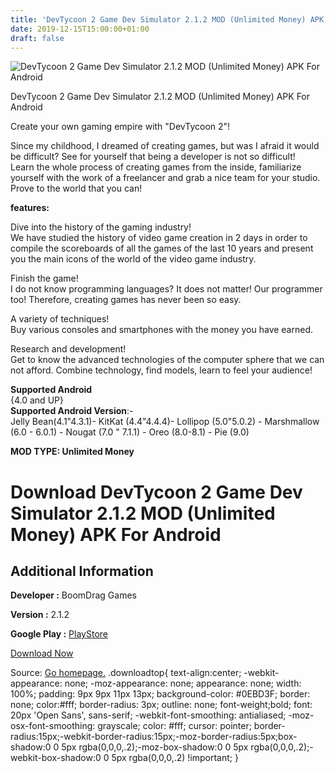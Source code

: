 ```yaml
---
title: 'DevTycoon 2 Game Dev Simulator 2.1.2 MOD (Unlimited Money) APK For Android'
date: 2019-12-15T15:00:00+01:00
draft: false
---
```


![DevTycoon 2 Game Dev Simulator 2.1.2 MOD (Unlimited Money) APK For Android](https://i1.wp.com/apkhome.net/wp-content/uploads/2019/11/DevTycoon-2-Game-Dev-Simulator.png "DevTycoon 2 Game Dev Simulator 2.1.2 MOD (Unlimited Money) APK For Android")

  

DevTycoon 2 Game Dev Simulator 2.1.2 MOD (Unlimited Money) APK For Android

Create your own gaming empire with "DevTycoon 2"!

Since my childhood, I dreamed of creating games, but was I afraid it would be difficult? See for yourself that being a developer is not so difficult!  
Learn the whole process of creating games from the inside, familiarize yourself with the work of a freelancer and grab a nice team for your studio.  
Prove to the world that you can!

**features:**

Dive into the history of the gaming industry!  
We have studied the history of video game creation in 2 days in order to compile the scoreboards of all the games of the last 10 years and present you the main icons of the world of the video game industry.

Finish the game!  
I do not know programming languages? It does not matter! Our programmer too! Therefore, creating games has never been so easy.

A variety of techniques!  
Buy various consoles and smartphones with the money you have earned.

Research and development!  
Get to know the advanced technologies of the computer sphere that we can not afford. Combine technology, find models, learn to feel your audience!

**Supported Android**  
{4.0 and UP}  
**Supported Android Version**:-  
Jelly Bean(4.1"4.3.1)- KitKat (4.4"4.4.4)- Lollipop (5.0"5.0.2) - Marshmallow (6.0 - 6.0.1) - Nougat (7.0 " 7.1.1) - Oreo (8.0-8.1) - Pie (9.0)

**MOD TYPE: Unlimited Money**

Download DevTycoon 2 Game Dev Simulator 2.1.2 MOD (Unlimited Money) APK For Android
===================================================================================

Additional Information
----------------------

**Developer :** BoomDrag Games

**Version :** 2.1.2

**Google Play :** [PlayStore](https://play.google.com/store/apps/details?id=com.boomdrag.devtycoon2)

  

[Download Now](https://store4app.co/post/devtycoon-2-game-dev-simulator-2-1-2-mod-unlimited-money-apk-for-android_1574698877)

  
Source: [Go homepage.](https://store4app.co/post/devtycoon-2-game-dev-simulator-2-1-2-mod-unlimited-money-apk-for-android_1574698877) .downloadtop{ text-align:center; -webkit-appearance: none; -moz-appearance: none; appearance: none; width: 100%; padding: 9px 9px 11px 13px; background-color: #0EBD3F; border: none; color:#fff; border-radius: 3px; outline: none; font-weight;bold; font: 20px 'Open Sans', sans-serif; -webkit-font-smoothing: antialiased; -moz-osx-font-smoothing: grayscale; color: #fff; cursor: pointer; border-radius:15px;-webkit-border-radius:15px;-moz-border-radius:5px;box-shadow:0 0 5px rgba(0,0,0,.2);-moz-box-shadow:0 0 5px rgba(0,0,0,.2);-webkit-box-shadow:0 0 5px rgba(0,0,0,.2) !important; }